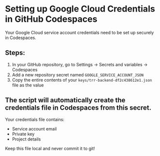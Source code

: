 # Setting up Google Cloud Credentials in GitHub Codespaces

Your Google Cloud service account credentials need to be set up securely in Codespaces.

## Steps:

1. In your GitHub repository, go to Settings → Secrets and variables → Codespaces
2. Add a new repository secret named `GOOGLE_SERVICE_ACCOUNT_JSON` 
3. Copy the entire contents of your `keys/trr-backend-df2c438612e1.json` file as the value

## The script will automatically create the credentials file in Codespaces from this secret.

Your credentials file contains:
- Service account email
- Private key 
- Project details

Keep this file local and never commit it to git!
